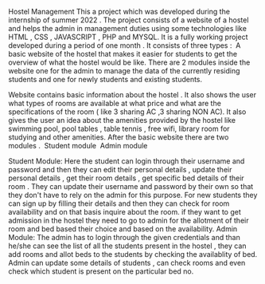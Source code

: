 Hostel Management
This a project which was developed during the internship of summer 2022 . The project consists of a website of a hostel and helps the admin in management duties using some technologies like HTML , CSS , JAVASCRIPT , PHP and MYSQL.
It is a fully working project developed during a period of one month .
It consists of three types :
 A basic website of the hostel that makes it easier for students to get the overview of what the hostel would be like.
There are 2 modules inside the website one for the admin to manage the data of the currently residing students and one for newly students and existing students.

Website contains basic information about the hostel . It also shows the user what types of rooms are available at what price and what are the specifications of the room ( like 3 sharing AC ,3 sharing NON AC). It also gives the user an idea about the amenities provided by the hostel like swimming pool, pool tables , table tennis , free wifi, library room for studying and other amenities.
After the basic website there are two modules . 
Student module 
Admin module

Student Module: Here the student can login through their username and password and then they can edit their personal details , update their personal details , get their room details , get specific bed details of their room . They can update their username and password by their own so that they don't have to rely on the admin for this purpose.
For new students they can sign up by filling their details and then they can check for room availability and on that basis inquire about the room. if they want to get admission in the hostel they need to go to admin for the allotment of their room and bed based their choice and based on the availability.
Admin Module: The admin has to login through the given credentials and than he/she can see the list of all the students present in the hostel , they can add rooms and allot beds to the students by checking the availablity of bed. Admin can update some details of students , can check rooms and even check which student is present on the particular bed no.
